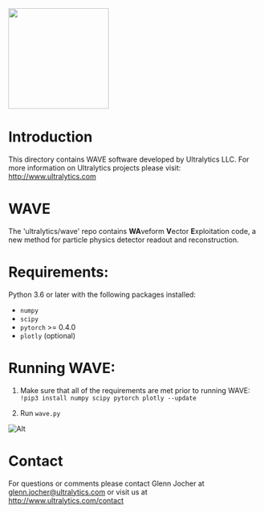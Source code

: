 <img src="https://storage.googleapis.com/ultralytics/UltralyticsLogoName1000×676.png" width="200">  

# Introduction

This directory contains WAVE software developed by Ultralytics LLC. For more information on Ultralytics projects please visit:
http://www.ultralytics.com  

# WAVE

The 'ultralytics/wave' repo contains **WA**veform **V**ector **E**xploitation code, a new method for particle physics detector readout and reconstruction.

# Requirements:

Python 3.6 or later with the following packages installed:  

- ```numpy```
- ```scipy```
- ```pytorch``` >= 0.4.0 
- ```plotly``` (optional)

# Running WAVE:
1. Make sure that all of the requirements are met prior to running WAVE:
```!pip3 install numpy scipy pytorch plotly --update```

2. Run ```wave.py```

![Alt](https://github.com/University-of-Hawaii-Physics/mtc/blob/master/Analysis/Ultralytics/mtcview.png "mtcView")

# Contact

For questions or comments please contact Glenn Jocher at glenn.jocher@ultralytics.com or visit us at http://www.ultralytics.com/contact
